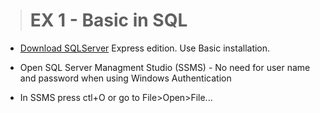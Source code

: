
> # EX 1 - Basic in SQL


* [Download SQLServer](https://www.microsoft.com/he-il/sql-server/sql-server-downloads) Express edition. Use Basic installation.

* Open SQL Server Managment Studio (SSMS) - No need for user name and password when using Windows Authentication

* In SSMS press ctl+O or go to File>Open>File...



